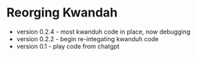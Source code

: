 #  Reorging Kwandah
- version 0.2.4 - most kwanduh code in place, now debugging
- version 0.2.2 - begin re-integating kwanduh code 
- version 0.1 - play code from chatgpt

